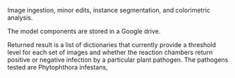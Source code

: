 Image ingestion, minor edits, instance segmentation, and colorimetric analysis. 

The model components are stored in a Google drive. 

Returned result is a list of dictionaries that currently provide a threshold level for each set of images and whether the reaction chambers return positive or negative infection by a particular plant pathogen. The pathogens tested are Phytophthora infestans, 
